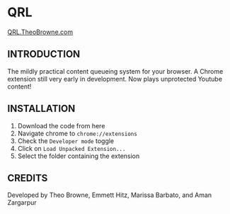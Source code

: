 QRL
==============
[QRL.TheoBrowne.com](http://QRL.TheoBrowne.com)

INTRODUCTION
------------
The mildly practical content queueing system for your browser. A Chrome extension still very early in development. Now plays unprotected Youtube content!

INSTALLATION
------------
  1. Download the code from here
  2. Navigate chrome to `chrome://extensions`
  3. Check the `Developer mode` toggle
  4. Click on `Load Unpacked Extension...`
  5. Select the folder containing the extension

CREDITS
------------
Developed by Theo Browne, Emmett Hitz, Marissa Barbato, and Aman Zargarpur